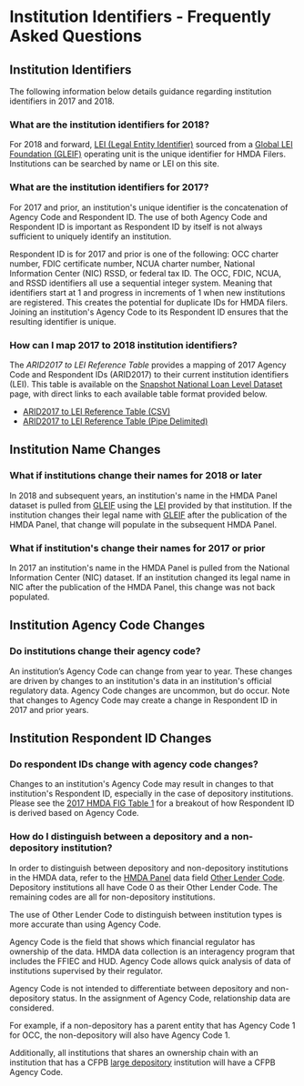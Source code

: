 # Institution Identifiers - Frequently Asked Questions

## Institution Identifiers
The following information below details guidance regarding institution identifiers in 2017 and 2018.

### What are the institution identifiers for 2018?
For 2018 and forward, <a target="_blank" rel="noopener noreferrer" href="http://ffiec.cfpb.gov/documentation/2021/filing-faq#what-is-a-legal-entity-identifier-lei">LEI (Legal Entity Identifier)</a> sourced from a <a target="_blank" rel="noopener noreferrer" href="https://www.gleif.org/">Global LEI Foundation (GLEIF)</a> operating unit is the unique identifier for HMDA Filers. Institutions can be searched by name or LEI on this site.

### What are the institution identifiers for 2017?
For 2017 and prior, an institution's unique identifier is the concatenation of Agency Code and Respondent ID. The use of both Agency Code and Respondent ID is important as Respondent ID by itself is not always sufficient to uniquely identify an institution.

Respondent ID is for 2017 and prior is one of the following: OCC charter number, FDIC certificate number, NCUA charter number, National Information Center (NIC) RSSD, or federal tax ID. The OCC, FDIC, NCUA, and RSSD identifiers all use a sequential integer system. Meaning that identifiers start at 1 and progress in increments of 1 when new institutions are registered. This creates the potential for duplicate IDs for HMDA filers. Joining an institution's Agency Code to its Respondent ID ensures that the resulting identifier is unique.

### How can I map 2017 to 2018 institution identifiers?
The _ARID2017 to LEI Reference Table_ provides a mapping of 2017 Agency Code and Respondent IDs (ARID2017) to their current institution identifiers (LEI). This table is available on the <a href="https://ffiec.cfpb.gov/data-publication/snapshot-national-loan-level-dataset/">Snapshot National Loan Level Dataset</a> page, with direct links to each available table format provided below.

- <a download href="https://s3.amazonaws.com/cfpb-hmda-public/prod/snapshot-data/arid2017tolei/arid2017_to_lei_xref_csv.zip">ARID2017 to LEI Reference Table (CSV)</a>  
- <a download href="https://s3.amazonaws.com/cfpb-hmda-public/prod/snapshot-data/arid2017tolei/arid2017_to_lei_xref_psv.zip">ARID2017 to LEI Reference Table (Pipe Delimited)</a>

## Institution Name Changes

### What if institutions change their names for 2018 or later
In 2018 and subsequent years, an institution's name in the HMDA Panel dataset is pulled from <a target="_blank" rel="noopener noreferrer" href="https://www.gleif.org/">GLEIF</a> using the <a target="_blank" rel="noopener noreferrer" href="http://ffiec.cfpb.gov/documentation/2021/filing-faq#what-is-a-legal-entity-identifier-lei">LEI</a> provided by that institution. If the institution changes their legal name with <a target="_blank" rel="noopener noreferrer" href="https://www.gleif.org/">GLEIF</a> after the publication of the HMDA Panel, that change will populate in the subsequent HMDA Panel.

### What if institution's change their names for 2017 or prior
In 2017 an institution's name in the HMDA Panel is pulled from the National Information Center (NIC) dataset. If an institution changed its legal name in NIC after the publication of the HMDA Panel, this change was not back populated.

## Institution Agency Code Changes

### Do institutions change their agency code?
An institution’s Agency Code can change from year to year. These changes are driven by changes to an institution's data in an institution's official regulatory data. Agency Code changes are uncommon, but do occur. Note that changes to Agency Code may create a change in Respondent ID in 2017 and prior years.

## Institution Respondent ID Changes

### Do respondent IDs change with agency code changes?
Changes to an institution's Agency Code may result in changes to that institution's Respondent ID, especially in the case of depository institutions. Please see the <a target="_blank" rel="noopener noreferrer" href="https://s3.amazonaws.com/cfpb-hmda-public/prod/help/2017-hmda-fig.pdf#page=14">2017 HMDA FIG Table 1</a> for a breakout of how Respondent ID is derived based on Agency Code.

### How do I distinguish between a depository and a non-depository institution?
In order to distinguish between depository and non-depository institutions in the HMDA data, refer to the <a target="_blank" rel="noopener noreferrer" href="https://ffiec.cfpb.gov/documentation/2020/panel-data-fields/">HMDA Panel</a> data field <a target="_blank" rel="noopener noreferrer" href="https://ffiec.cfpb.gov/documentation/2020/panel-data-fields/#other_lender_code">Other Lender Code</a>. Depository institutions all have Code 0 as their Other Lender Code. The remaining codes are all for non-depository institutions.

The use of Other Lender Code to distinguish between institution types is more accurate than using Agency Code. 

Agency Code is the field that shows which financial regulator has ownership of the data. HMDA data collection is an interagency program that includes the FFIEC and HUD. Agency Code allows quick analysis of data of institutions supervised by their regulator.

Agency Code is not intended to differentiate between depository and non-depository status. In the assignment of Agency Code, relationship data are considered. 

For example, if a non-depository has a parent entity that has Agency Code 1 for OCC, the non-depository will also have Agency Code 1. 

Additionally, all institutions that shares an ownership chain with an institution that has a CFPB <a target="_blank" rel="noopener noreferrer" href="https://www.consumerfinance.gov/compliance/supervision-examinations/institutions/">large depository</a> institution will have a CFPB Agency Code.